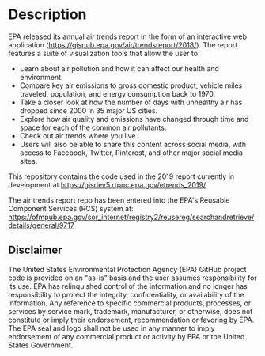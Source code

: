 # Description

EPA released its annual air trends report in the form of an interactive web application (https://gispub.epa.gov/air/trendsreport/2018/). The report features a suite of visualization tools that allow the user to:

* Learn about air pollution and how it can affect our health and environment.
* Compare key air emissions to gross domestic product, vehicle miles traveled, population, and energy consumption back to 1970.
* Take a closer look at how the number of days with unhealthy air has dropped since 2000 in 35 major US cities.
* Explore how air quality and emissions have changed through time and space for each of the common air pollutants.
* Check out air trends where you live.
* Users will also be able to share this content across social media, with access to Facebook, Twitter, Pinterest, and other major social media sites.

This repository contains the code used in the 2019 report currently in development at https://gisdev5.rtpnc.epa.gov/etrends_2019/

The air trends report repo has been entered into the EPA's Reusable Component Services (RCS) system at: https://ofmpub.epa.gov/sor_internet/registry2/reusereg/searchandretrieve/details/general/9717

## Disclaimer

The United States Environmental Protection Agency (EPA) GitHub project code is provided on an "as-is" basis and the user assumes responsibility for its use. EPA has relinquished control of the information and no longer has responsibility to protect the integrity, confidentiality, or availability of the information. Any reference to specific commercial products, processes, or services by service mark, trademark, manufacturer, or otherwise, does not constitute or imply their endorsement, recommendation or favoring by EPA. The EPA seal and logo shall not be used in any manner to imply endorsement of any commercial product or activity by EPA or the United States Government.
